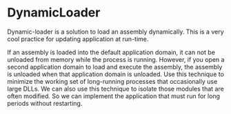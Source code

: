 # DynamicLoader
Dynamic-loader is a solution to load an assembly dynamically. This is a very cool practice for updating application at run-time.

If an assembly is loaded into the default application domain, it can not be unloaded from memory while the process is running.
However, if you open a second application domain to load and execute the assembly, the assembly is unloaded when that application domain is unloaded.
Use this technique to minimize the working set of long-running processes that occasionally use large DLLs.
We can also use this technique to isolate those modules that are often modified. So we can implement the application that must run for long periods without restarting.

